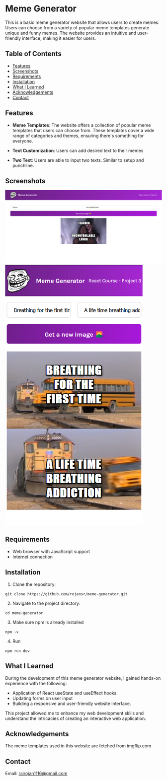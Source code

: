 # Meme Generator

This is a basic meme generator website that allows users to create memes. Users can choose from a variety of popular meme templates generate unique and funny memes. The website provides an intuitive and user-friendly interface, making it easier for users.

## Table of Contents

- [Features](#features)
- [Screenshots](#screenshots)
- [Requirements](#requirements)
- [Installation](#installation)
- [What I Learned](#what-i-learned)
- [Acknowledgements](#acknowledgements)
- [Contact](#contact)

## Features

- **Meme Templates**: The website offers a collection of popular meme templates that users can choose from. These templates cover a wide range of categories and themes, ensuring there's something for everyone.

- **Text Customization**: Users can add desired text to their memes

- **Two Text**: Users are able to input two texts. Similar to setup and punchline.

## Screenshots

![Desktop](./images/screenshots/desktopss.png)
![Mobile](./images/screenshots/mobiless.png)

## Requirements

- Web browser with JavaScript support
- Internet connection

## Installation

1. Clone the repository:

```terminal
git clone https://github.com/rojansr/meme-generator.git
```

2. Navigate to the project directory:

```terminal
cd meme-generator
```

3. Make sure npm is already installed

```terminal
npm -v
```

4. Run

```terminal
npm run dev
```

## What I Learned

During the development of this meme generator website, I gained hands-on experience with the following:

- Application of React useState and useEffect hooks.
- Updating forms on user input
- Building a responsive and user-friendly website interface.

This project allowed me to enhance my web development skills and understand the intricacies of creating an interactive web application.

## Acknowledgements

The meme templates used in this website are fetched from imgflip.com

## Contact

Email: [rairojan1116@gmail.com](mailto:rairojan1116@gmail.com)
